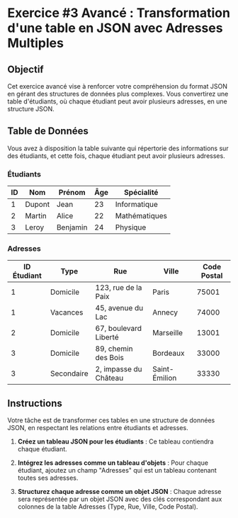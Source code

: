 # Exercice #3 Avancé : Transformation d'une table en JSON avec Adresses Multiples

## Objectif

Cet exercice avancé vise à renforcer votre compréhension du format JSON en gérant des structures de données plus complexes. Vous convertirez une table d'étudiants, où chaque étudiant peut avoir plusieurs adresses, en une structure JSON.

## Table de Données

Vous avez à disposition la table suivante qui répertorie des informations sur des étudiants, et cette fois, chaque étudiant peut avoir plusieurs adresses.

### Étudiants

| ID | Nom      | Prénom   | Âge | Spécialité       |
|----|----------|----------|-----|------------------|
| 1  | Dupont   | Jean     | 23  | Informatique     |
| 2  | Martin   | Alice    | 22  | Mathématiques    |
| 3  | Leroy    | Benjamin | 24  | Physique         |

### Adresses

| ID Étudiant | Type       | Rue                   | Ville         | Code Postal |
|-------------|------------|-----------------------|---------------|-------------|
| 1           | Domicile   | 123, rue de la Paix   | Paris         | 75001       |
| 1           | Vacances   | 45, avenue du Lac     | Annecy        | 74000       |
| 2           | Domicile   | 67, boulevard Liberté | Marseille     | 13001       |
| 3           | Domicile   | 89, chemin des Bois   | Bordeaux      | 33000       |
| 3           | Secondaire | 2, impasse du Château | Saint-Émilion | 33330       |

## Instructions

Votre tâche est de transformer ces tables en une structure de données JSON, en respectant les relations entre étudiants et adresses.

1. **Créez un tableau JSON pour les étudiants** : Ce tableau contiendra chaque étudiant.

2. **Intégrez les adresses comme un tableau d'objets** : Pour chaque étudiant, ajoutez un champ "Adresses" qui est un tableau contenant toutes ses adresses.

3. **Structurez chaque adresse comme un objet JSON** : Chaque adresse sera représentée par un objet JSON avec des clés correspondant aux colonnes de la table Adresses (Type, Rue, Ville, Code Postal).
